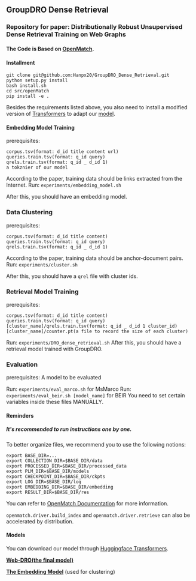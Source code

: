 ## GroupDRO Dense Retrieval
### Repository for paper: Distributionally Robust Unsupervised Dense Retrieval Training on Web Graphs
#### The Code is Based on [OpenMatch](https://github.com/OpenMatch/OpenMatch).

#### Installment
```
git clone git@github.com:Hanpx20/GroupDRO_Dense_Retrieval.git
python setup.py install
bash install.sh
cd src/openMatch
pip install -e .
```
Besides the requirements listed above, you also need to install a modified version of [Transformers](https://github.com/Veronicium/AnchorDR/tree/main/transformers) to adapt our [model](https://huggingface.co/OpenMatch/Web-DRO).


#### Embedding Model Training
prerequisites:
```
corpus.tsv(format: d_id title content url)
queries.train.tsv(format: q_id query)
qrels.train.tsv(format: q_id _ d_id 1)
a tokznier of our model
```
According to the paper, training data should be links extracted from the Internet.
Run: `experiments/embedding_model.sh`

After this, you should have an embedding model.
### Data Clustering
prerequisites:
```
corpus.tsv(format: d_id title content)
queries.train.tsv(format: q_id query)
qrels.train.tsv(format: q_id _ d_id 1)
```
According to the paper, training data should be anchor-document pairs.
Run: `experiments/cluster.sh`

After this, you should have a `qrel` file with cluster ids.

### Retrieval Model Training
prerequisites:
```
corpus.tsv(format: d_id title content)
queries.train.tsv(format: q_id query)
[cluster_name]/qrels.train.tsv(format: q_id _ d_id 1 cluster_id)
[cluster_name]/counter.pt(a file to record the size of each cluster)
```
Run: `experiments/DRO_dense_retrieval.sh`
After this, you should have a retrieval model trained with GroupDRO.

### Evaluation
prerequisites: A model to be evaluated

Run: `experiments/eval_marco.sh` for MsMarco
Run: `experiments/eval_beir.sh [model_name]` for BEIR
You need to set certain variables inside these files MANUALLY.

#### Reminders

##### It's recommended to run instructions one by one.
To better organize files, we recommend you to use the following notions:
```
export BASE_DIR=...
export COLLECTION_DIR=$BASE_DIR/data
export PROCESSED_DIR=$BASE_DIR/processed_data
export PLM_DIR=$BASE_DIR/models
export CHECKPOINT_DIR=$BASE_DIR/ckpts
export LOG_DIR=$BASE_DIR/log
export EMBEDDING_DIR=$BASE_DIR/embedding
export RESULT_DIR=$BASE_DIR/res
```
You can refer to [OpenMatch Documentation](https://openmatch.readthedocs.io/en/latest/) for more information.

`openmatch.driver.build_index` and `openmatch.driver.retrieve` can also be accelerated by distribution.

#### Models

You can download our model through [Huggingface Transformers](huggingface.co). 

<b>[Web-DRO(the final model)](https://huggingface.co/OpenMatch/Web-DRO)</b>

<b>[The Embedding Model](https://huggingface.co/OpenMatch/Web-Graph-Embedding)</b> (used for clustering)